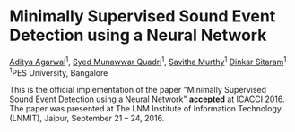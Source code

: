 # Minimally Supervised Sound Event Detection using a Neural Network

[Aditya Agarwal](http://skymanaditya1.github.io/)<sup>1</sup>,
[Syed Munawwar Quadri](https://vinaypn.github.io/)<sup>1</sup>,
[Savitha Murthy](https://faculty.iiit.ac.in/~jawahar/)<sup>1</sup>
[Dinkar Sitaram](https://faculty.iiit.ac.in/~jawahar/)<sup>1</sup><br>
<sup>1</sup>PES University, Bangalore

This is the official implementation of the paper "Minimally Supervised Sound Event Detection using a Neural Network" **accepted** at ICACCI 2016. The paper was presented at The LNM Institute of Information Technology (LNMIT), Jaipur, September 21 – 24, 2016.
